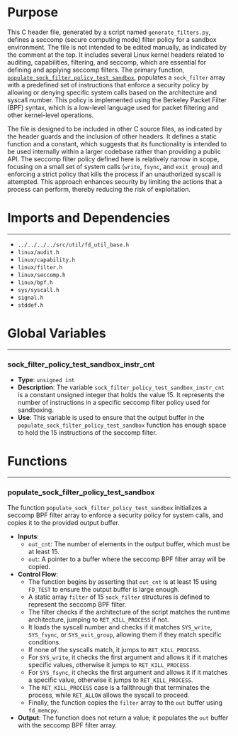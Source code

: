 # Purpose
This C header file, generated by a script named `generate_filters.py`, defines a seccomp (secure computing mode) filter policy for a sandbox environment. The file is not intended to be edited manually, as indicated by the comment at the top. It includes several Linux kernel headers related to auditing, capabilities, filtering, and seccomp, which are essential for defining and applying seccomp filters. The primary function, [`populate_sock_filter_policy_test_sandbox`](#populate_sock_filter_policy_test_sandbox), populates a `sock_filter` array with a predefined set of instructions that enforce a security policy by allowing or denying specific system calls based on the architecture and syscall number. This policy is implemented using the Berkeley Packet Filter (BPF) syntax, which is a low-level language used for packet filtering and other kernel-level operations.

The file is designed to be included in other C source files, as indicated by the header guards and the inclusion of other headers. It defines a static function and a constant, which suggests that its functionality is intended to be used internally within a larger codebase rather than providing a public API. The seccomp filter policy defined here is relatively narrow in scope, focusing on a small set of system calls (`write`, `fsync`, and `exit_group`) and enforcing a strict policy that kills the process if an unauthorized syscall is attempted. This approach enhances security by limiting the actions that a process can perform, thereby reducing the risk of exploitation.
# Imports and Dependencies

---
- `../../../../src/util/fd_util_base.h`
- `linux/audit.h`
- `linux/capability.h`
- `linux/filter.h`
- `linux/seccomp.h`
- `linux/bpf.h`
- `sys/syscall.h`
- `signal.h`
- `stddef.h`


# Global Variables

---
### sock\_filter\_policy\_test\_sandbox\_instr\_cnt
- **Type**: `unsigned int`
- **Description**: The variable `sock_filter_policy_test_sandbox_instr_cnt` is a constant unsigned integer that holds the value 15. It represents the number of instructions in a specific seccomp filter policy used for sandboxing.
- **Use**: This variable is used to ensure that the output buffer in the `populate_sock_filter_policy_test_sandbox` function has enough space to hold the 15 instructions of the seccomp filter.


# Functions

---
### populate\_sock\_filter\_policy\_test\_sandbox<!-- {{#callable:populate_sock_filter_policy_test_sandbox}} -->
The function `populate_sock_filter_policy_test_sandbox` initializes a seccomp BPF filter array to enforce a security policy for system calls, and copies it to the provided output buffer.
- **Inputs**:
    - `out_cnt`: The number of elements in the output buffer, which must be at least 15.
    - `out`: A pointer to a buffer where the seccomp BPF filter array will be copied.
- **Control Flow**:
    - The function begins by asserting that `out_cnt` is at least 15 using `FD_TEST` to ensure the output buffer is large enough.
    - A static array `filter` of 15 `sock_filter` structures is defined to represent the seccomp BPF filter.
    - The filter checks if the architecture of the script matches the runtime architecture, jumping to `RET_KILL_PROCESS` if not.
    - It loads the syscall number and checks if it matches `SYS_write`, `SYS_fsync`, or `SYS_exit_group`, allowing them if they match specific conditions.
    - If none of the syscalls match, it jumps to `RET_KILL_PROCESS`.
    - For `SYS_write`, it checks the first argument and allows it if it matches specific values, otherwise it jumps to `RET_KILL_PROCESS`.
    - For `SYS_fsync`, it checks the first argument and allows it if it matches a specific value, otherwise it jumps to `RET_KILL_PROCESS`.
    - The `RET_KILL_PROCESS` case is a fallthrough that terminates the process, while `RET_ALLOW` allows the syscall to proceed.
    - Finally, the function copies the `filter` array to the `out` buffer using `fd_memcpy`.
- **Output**: The function does not return a value; it populates the `out` buffer with the seccomp BPF filter array.


